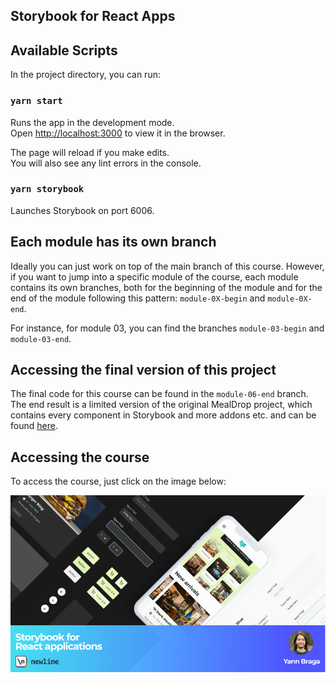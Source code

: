 ## Storybook for React Apps

## Available Scripts

In the project directory, you can run:

### `yarn start`

Runs the app in the development mode.<br />
Open [http://localhost:3000](http://localhost:3000) to view it in the browser.

The page will reload if you make edits.<br />
You will also see any lint errors in the console.

### `yarn storybook`

Launches Storybook on port 6006.

## Each module has its own branch

Ideally you can just work on top of the main branch of this course. However, if you want to jump into a specific module of the course, each module contains its own branches, both for the beginning of the module and for the end of the module following this pattern: `module-0X-begin` and `module-0X-end`.

For instance, for module 03, you can find the branches `module-03-begin` and `module-03-end`.

## Accessing the final version of this project

The final code for this course can be found in the `module-06-end` branch.
The end result is a limited version of the original MealDrop project, which contains every component in Storybook and more addons etc. and can be found [here](https://github.com/yannbf/mealdrop).

## Accessing the course

To access the course, just click on the image below:

[![](./src/docs/assets/mealdrop-banner.png)](https://www.newline.co/courses/storybook-for-react-apps)
